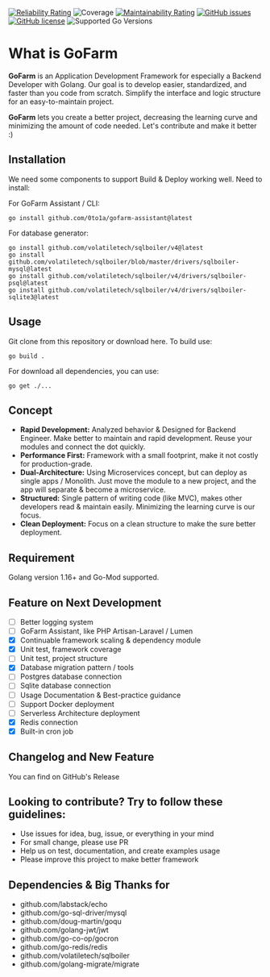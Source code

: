 [![Reliability Rating](https://sonarcloud.io/api/project_badges/measure?project=0to1a_gofarm&metric=reliability_rating)](https://sonarcloud.io/summary/new_code?id=0to1a_gofarm)
![Coverage](https://img.shields.io/badge/Coverage-85.9%25-brightgreen)
[![Maintainability Rating](https://sonarcloud.io/api/project_badges/measure?project=0to1a_gofarm&metric=sqale_rating)](https://sonarcloud.io/summary/new_code?id=0to1a_gofarm)
[![GitHub issues](https://img.shields.io/github/issues/0to1a/gofarm)](https://github.com/0to1a/gofarm/issues)
[![GitHub license](https://img.shields.io/github/license/0to1a/gofarm)](https://github.com/0to1a/gofarm/blob/master/LICENSE)
![Supported Go Versions](https://img.shields.io/badge/Go-1.16-lightgrey.svg)

# What is GoFarm
**GoFarm**  is an Application Development Framework for especially a Backend Developer with Golang. Our goal is to develop easier, standardized, and faster than you code from scratch. Simplify the interface and logic structure for an easy-to-maintain project.

**GoFarm** lets you create a better project, decreasing the learning curve and minimizing the amount of code needed. Let's contribute and make it better :)
## Installation
We need some components to support Build & Deploy working well. Need to install:

For GoFarm Assistant / CLI:
```
go install github.com/0to1a/gofarm-assistant@latest
```
For database generator:
```
go install github.com/volatiletech/sqlboiler/v4@latest
go install github.com/volatiletech/sqlboiler/blob/master/drivers/sqlboiler-mysql@latest
go install github.com/volatiletech/sqlboiler/v4/drivers/sqlboiler-psql@latest
go install github.com/volatiletech/sqlboiler/v4/drivers/sqlboiler-sqlite3@latest
```

## Usage
Git clone from this repository or download here. To build use:
```
go build .
```
For download all dependencies, you can use:
```
go get ./...
```

## Concept
- **Rapid Development:** Analyzed behavior & Designed for Backend Engineer. Make better to maintain and rapid development. Reuse your modules and connect the dot quickly.
- **Performance First:** Framework with a small footprint, make it not costly for production-grade.
- **Dual-Architecture:** Using Microservices concept, but can deploy as single apps / Monolith. Just move the module to a new project, and the app will separate & become a microservice.
- **Structured:** Single pattern of writing code (like MVC), makes other developers read & maintain easily. Minimizing the learning curve is our focus.
- **Clean Deployment:** Focus on a clean structure to make the sure better deployment.

## Requirement
Golang version 1.16+ and Go-Mod supported.

## Feature on Next Development
- [ ] Better logging system
- [ ] GoFarm Assistant, like PHP Artisan-Laravel / Lumen
- [x] Continuable framework scaling & dependency module
- [x] Unit test, framework coverage
- [ ] Unit test, project structure
- [x] Database migration pattern / tools
- [ ] Postgres database connection
- [ ] Sqlite database connection
- [ ] Usage Documentation & Best-practice guidance
- [ ] Support Docker deployment
- [ ] Serverless Architecture deployment
- [x] Redis connection
- [x] Built-in cron job

## Changelog and New Feature
You can find on GitHub's Release

## Looking to contribute? Try to follow these guidelines:
- Use issues for idea, bug, issue, or everything in your mind
- For small change, please use PR
- Help us on test, documentation, and create examples usage
- Please improve this project to make better framework

## Dependencies & Big Thanks for
- github.com/labstack/echo
- github.com/go-sql-driver/mysql
- github.com/doug-martin/goqu
- github.com/golang-jwt/jwt
- github.com/go-co-op/gocron
- github.com/go-redis/redis
- github.com/volatiletech/sqlboiler
- github.com/golang-migrate/migrate
